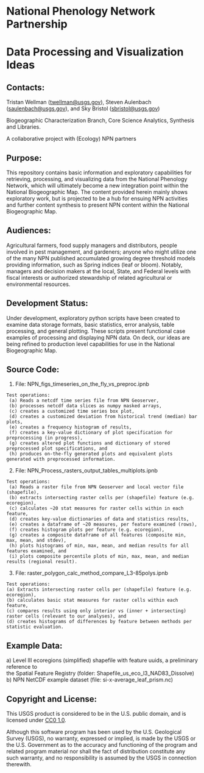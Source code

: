 National Phenology Network Partnership
=======================================
Data Processing and Visualization Ideas
=======================================


Contacts:
-----------
Tristan Wellman (twellman@usgs.gov), Steven Aulenbach (saulenbach@usgs.gov), and Sky Bristol (sbristol@usgs.gov)

Biogeographic Characterization Branch, Core Science Analytics, Synthesis and Libraries.

A collaborative project with (Ecology) NPN partners


Purpose:
-----------
 This repository contains basic information and exploratory capabilities for retrieving, processing, and visualizing data from the National Phenology Network, which will ultimately become a new integration point within the National Biogeographic Map. The content provided herein mainly shows exploratory work, but is projected to be a hub for ensuing NPN activities and further content synthesis to present NPN content within the National Biogeographic Map.


Audiences:
-----------
 Agricultural farmers, food supply managers and distributors, people involved in pest management, and gardeners; anyone who might utilize one of the many NPN published accumulated growing degree threshold models providing information, such as Spring indices (leaf or bloom). Notably, managers and decision makers at the local, State, and Federal levels with fiscal interests or authorized stewardship of related agricultural or environmental resources.


Development Status:
-------------------
Under development, exploratory python scripts have been created to examine data storage formats, basic statistics, error analysis, table processing, and general plotting. These scripts present functional case examples of processing and displaying NPN data. On deck, our ideas are being refined to production level capabilities for use in the National Biogeographic Map.


Source Code:
--------------
  1) File: NPN_figs_timeseries_on_the_fly_vs_preproc.ipnb

    Test operations:
     (a) Reads a netcdf time series file from NPN Geoserver,
     (b) processes netcdf data slices as numpy masked arrays,
     (c) creates a customized time series box plot,
     (d) creates a customized deviation from historical trend (median) bar plots,
     (e) creates a frequency histogram of results,
     (f) creates a key-value dictionary of plot specification for preprocessing (in progress),
     (g) creates altered plot functions and dictionary of stored preprocessed plot specifications, and
     (h) produces on-the-fly generated plots and equivalent plots generated with preprocessed information.

  2) File: NPN_Process_rasters_output_tables_multiplots.ipnb

    Test operations:
     (a) Reads a raster file from NPN Geoserver and local vector file (shapefile),
     (b) extracts intersecting raster cells per (shapefile) feature (e.g. ecoregion),
     (c) calculates ~20 stat measures for raster cells within in each feature,
     (d) creates key-value dictionaries of data and statistics results,
     (e) creates a dataframe of ~20 measures, per feature examined (rows),
     (f) creates histogram plots per feature (e.g. ecoregion),
     (g) creates a composite dataframe of all features (composite min, max, mean, and stdev),
     (h) plots histograms of min, max, mean, and median results for all features examined, and
     (i) plots composite percentile plots of min, max, mean, and median results (regional result).

  3) File: raster_polygon_calc_method_compare_L3-85polys.ipnb

    Test operations:
    (a) Extracts intersecting raster cells per (shapefile) feature (e.g. ecoregion),
    (b) calculates basic stat measures for raster cells within each feature,
    (c) compares results using only interior vs (inner + intersecting) raster cells (relevant to our analyses), and
    (d) creates histograms of differences by feature between methods per statistic evaluation.



Example Data:
--------------
a) Level III ecoregions (simplified) shapefile with feature uuids, a preliminary reference to  
   the Spatial Feature Registry (folder: Shapefile_us_eco_l3_NAD83_Dissolve)
b) NPN NetCDF example dataset (file: si-x-average_leaf_prism.nc)


Copyright and License:
---------------------
This USGS product is considered to be in the U.S. public domain, and is licensed under
[CC0 1.0](https://creativecommons.org/publicdomain/zero/1.0/).

Although this software program has been used by the U.S. Geological Survey (USGS), no warranty, expressed or implied,
is made by the USGS or the U.S. Government as to the accuracy and functioning of the program and related program
material nor shall the fact of distribution constitute any such warranty, and no responsibility is assumed by the
USGS in connection therewith.

